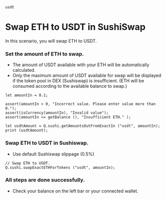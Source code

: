 ```meta-Currency
usdt
```

# Swap ETH to USDT in SushiSwap

In this scenario, you will swap ETH to USDT.

### Set the amount of ETH to swap.

- The amount of USDT available with your ETH will be automatically calculated.
- Only the maximum amount of USDT available for swap will be displayed if the token pool in DEX (Sushiswap) is insufficient. (ETH will be consumed according to the available balance to swap.)

```input-Dynamic ETH
let amountIn = 0.1;
```

```input-Verify
assert(amountIn > 0, "Incorrect value. Please enter value more than 0.");
assert(isCurrency(amountIn), "Invalid value");
assert(amountIn <= getBalance (), "Insufficient ETH." );
```

```output-Dynamic USDT
let usdtAmount = Q.sushi.getAmountsOutFromExactIn ("usdt", amountIn);
print (usdtAmount);
```

### Swap ETH to USDT in Sushiswap.

- Use default Sushiswap slippage (0.5%)

```taster
// Swap ETH to USDT.
Q.sushi.swapExactETHForTokens ("usdt", amountIn);
```

### All steps are done successfully.

- Check your balance on the left bar or your connected wallet.
